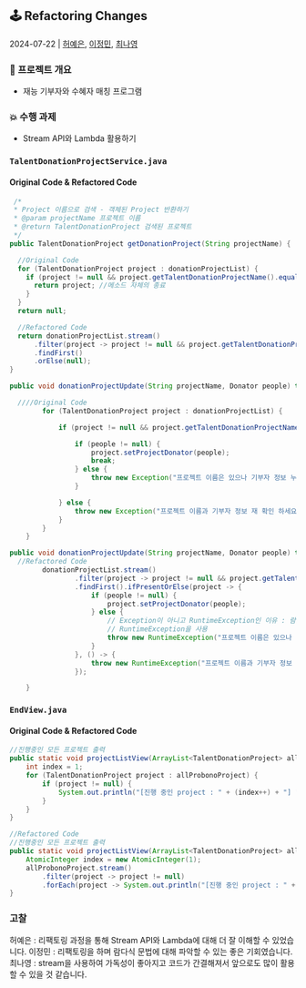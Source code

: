## :joystick:	Refactoring Changes

2024-07-22 | [허예은](https://github.com/yyyeun), [이정민](https://github.com/jjeong1015), [최나영](https://github.com/na-rong)
### :star2: 프로젝트 개요
- 재능 기부자와 수혜자 매칭 프로그램

### :collision: 수행 과제
- Stream API와 Lambda 활용하기

### `TalentDonationProjectService.java`

#### Original Code & Refactored Code
```java
 /*
 * Project 이름으로 검색 - 객체된 Project 반환하기
 * @param projectName 프로젝트 이름
 * @return TalentDonationProject 검색된 프로젝트
 */
public TalentDonationProject getDonationProject(String projectName) {

  //Original Code
  for (TalentDonationProject project : donationProjectList) {
    if (project != null && project.getTalentDonationProjectName().equals(projectName)) {
      return project; //메소드 자체의 종료
    }
  }
  return null;

  //Refactored Code
  return donationProjectList.stream()
      .filter(project -> project != null && project.getTalentDonationProjectName().equals(projectName))
      .findFirst()
      .orElse(null);
}
```

```java
public void donationProjectUpdate(String projectName, Donator people) throws Exception {

  ////Original Code
		for (TalentDonationProject project : donationProjectList) {

			if (project != null && project.getTalentDonationProjectName().equals(projectName)) {

				if (people != null) {
					project.setProjectDonator(people);
					break;
				} else {
					throw new Exception("프로젝트 이름은 있으나 기부자 정보 누락 재확인 하세요");
				}

			} else {
				throw new Exception("프로젝트 이름과 기부자 정보 재 확인 하세요");
			}
		}
	}

public void donationProjectUpdate(String projectName, Donator people) throws Exception {
  //Refactored Code
		donationProjectList.stream()
				.filter(project -> project != null && project.getTalentDonationProjectName().equals(projectName))
				.findFirst().ifPresentOrElse(project -> {
					if (people != null) {
						project.setProjectDonator(people);
					} else {
						// Exception이 아니고 RuntimeException인 이유 : 람다 표현식 내에서 검사된 예외를 던질 수 없으므로
						// RuntimeException을 사용
						throw new RuntimeException("프로젝트 이름은 있으나 기부자 정보 누락 재확인 하세요");
					}
				}, () -> {
					throw new RuntimeException("프로젝트 이름과 기부자 정보 재 확인 하세요");
				});

	}
```

### `EndView.java`

#### Original Code & Refactored Code

```java
//진행중인 모든 프로젝트 출력
public static void projectListView(ArrayList<TalentDonationProject> allProbonoProject){
    int index = 1;
    for (TalentDonationProject project : allProbonoProject) {
        if (project != null) {
            System.out.println("[진행 중인 project : " + (index++) + "] " + project);
        }
    }
}

//Refactored Code
//진행중인 모든 프로젝트 출력
public static void projectListView(ArrayList<TalentDonationProject> allProbonoProject){
    AtomicInteger index = new AtomicInteger(1);
    allProbonoProject.stream()
        .filter(project -> project != null)
        .forEach(project -> System.out.println("[진행 중인 project : " + index.getAndIncrement() + "] " + project));
}
```

### 고찰
허예은 : 리팩토링 과정을 통해 Stream API와 Lambda에 대해 더 잘 이해할 수 있었습니다.
이정민 : 리팩토링을 하며 람다식 문법에 대해 파악할 수 있는 좋은 기회였습니다.
최나영 : stream을 사용하여 가독성이 좋아지고 코드가 간결해져서 앞으로도 많이 활용할 수 있을 것 같습니다.


